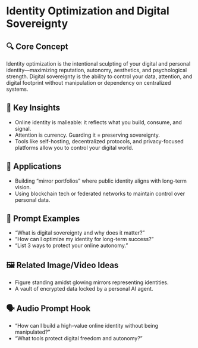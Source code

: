 # Identity Optimization and Digital Sovereignty

## 🔍 Core Concept

Identity optimization is the intentional sculpting of your digital and personal identity—maximizing reputation, autonomy, aesthetics, and psychological strength. Digital sovereignty is the ability to control your data, attention, and digital footprint without manipulation or dependency on centralized systems.

## 🧠 Key Insights

- Online identity is malleable: it reflects what you build, consume, and signal.
- Attention is currency. Guarding it = preserving sovereignty.
- Tools like self-hosting, decentralized protocols, and privacy-focused platforms allow you to control your digital world.

## 🚀 Applications

- Building “mirror portfolios” where public identity aligns with long-term vision.
- Using blockchain tech or federated networks to maintain control over personal data.

## 📌 Prompt Examples

- “What is digital sovereignty and why does it matter?”
- “How can I optimize my identity for long-term success?”
- “List 3 ways to protect your online autonomy.”

## 🖼️ Related Image/Video Ideas

- Figure standing amidst glowing mirrors representing identities.
- A vault of encrypted data locked by a personal AI agent.

## 🗣️ Audio Prompt Hook

- “How can I build a high-value online identity without being manipulated?”
- “What tools protect digital freedom and autonomy?”
